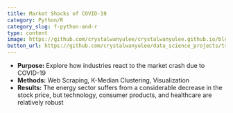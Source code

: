 ```yaml
---
title: Market Shocks of COVID-19
category: Python/R
category_slug: f-python-and-r
type: content
image: https://github.com/crystalwanyulee/crystalwanyulee.github.io/blob/main/assets/img/works/market-shock.png?raw=true
button_url: https://github.com/crystalwanyulee/data_science_projects/tree/master/projects/comorbidity
---
```


* **Purpose:** Explore how industries react to the market crash due to COVID-19
* **Methods:** Web Scraping, K-Median Clustering, Visualization
* **Results:** The energy sector suffers from a considerable decrease in the stock price, but technology, consumer products, and healthcare are relatively robust
